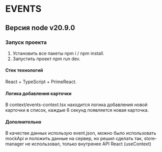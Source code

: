# EVENTS

## Версия node v20.9.0

### Запуск проекта
1) Установить все пакеты npm i / npm install.
2) Запустить проект npm run dev.

#### Стек технологий
React + TypeScript + PrimeReact.

#### Логика добавления карточки
В context/events-context.tsx находится логика добавления новой карточки в список, каждые 6 секунд появляется новая карточка.

#### Дополнительно
В качестве данных использую event.json, можно было использовать mockApi и положить данные на сервер, но решил сделать так, store-manager не использовал, только внутренее API React (useContext)
